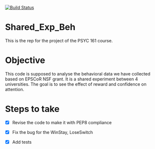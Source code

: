 [![Build Status](https://travis-ci.com/mrakhsha/Shared_Exp_Beh.svg?token=pMn8BuzxCxNNp7GkKV5p&branch=master)](https://travis-ci.com/mrakhsha/Shared_Exp_Beh)

# Shared_Exp_Beh
This is the rep for the project of the PSYC 161 course.

  # Objective
  This code is supposed to analyse the behavioral data we have collected based on EPSCoR NSF grant. It is a shared experiment between 4 universities. The goal is to see the effect of reward and confidence on attention.
  
  # Steps to take
  - [X] Revise the code to make it with PEP8 compliance
  - [X] Fix the bug for the WinStay, LoseSwitch
  - [X] Add tests

